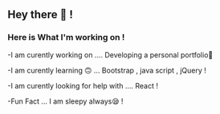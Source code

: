  ## Hey there 👋 !
 
### Here is What I'm working on !


-I am curently working on .... Developing a personal portfolio📕

-I am curently learning 🙃 ... Bootstrap , java script , jQuery !

-I am curently looking for help with .... React !

-Fun Fact ... I am sleepy always😪 ! 
